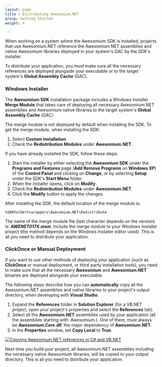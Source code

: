 ```yaml
---
layout: page
title : Distributing Awesomium.NET
group: Getting Started
weight: 4

---
```


When working on a system where the Awesomium SDK is installed, projects that use Awesomium.NET reference the Awesomium.NET assemblies and native Awesomium libraries deployed in your system's GAC by the SDK's installer.

To distribute your application, you must make sure all the necessary references are deployed alongside your executable or to the target system's **Global Assembly Cache** (GAC).

### Windows Installer

The **Awesomium SDK** installation package includes a Windows Installer **Merge Module** that takes care of deploying all necessary Awesomium.NET assemblies and Awesomium native libraries to the target system's **Global Assembly Cache** (GAC).

The merge module is not deployed by default when installing the SDK. To get the merge module, when installing the SDK:

1. Select **Custom installation**.
2. Check the **Redistribution Modules** under **Awesomium.NET**.

If you have already installed the SDK, follow these steps:

1. Start the installer by either selecting the **Awesomium SDK** under the **Programs and Features** page (**Add Remove Programs** on **Windows XP**) of the **Control Panel** and clicking on **Change**, or by selecting **Setup** under the SDK's **Start Menu** folder.
2. When the installer opens, click on **Modify**.
3. Check the **Redistribution Modules** under **Awesomium.NET**.
4. Click the **Modify** button to apply the changes.

After installing the SDK, the default location of the merge module is:

    %SDKFolder%\wrappers\Awesomium.NET\Redistribute
    
The name of the merge module file (last character depends on the version) is: **_AWENET017X.msm_**. Include the merge module to your Windows Installer project (the method depends on the Windows Installer editor used). This is all you need to distribute your application.

### ClickOnce or Manual Deployment

If you want to use other methods of deploying your application (such as **ClickOnce** or manual deployment, or third-party installation tools), you need to make sure that all the necessary **Awesomium** and **Awesomium.NET** binaries are deployed alongside your executable.

The following steps describe how you can **automatically** copy all the Awesomium.NET assemblies and native libraries to your project's output directory, when developing with **Visual Studio**.

1. Expand the **References** folder in **Solution Explorer** (for a VB.NET project, open your project's properties and select the **References** tab).
2. Select all the **Awesomium.NET** assemblies used by your application (all the assemblies starting with: *Awesomium.*). One of them, must always be **_Awesomium.Core.dll_**: the major dependency of **Awesomium.NET**.
4. In the **Properties** window, set **Copy Local** to **True**.

[![Copying Awesomium.NET references in C# and VB.NET](http://labs.awesomium.com/wp-content/uploads/distribute-300x92.png "Copying Awesomium.NET references in C# and VB.NET")](http://labs.awesomium.com/wp-content/uploads/distribute.png)

Next time you build your project, all Awesomium.NET assemblies including the necessary native Awesomium libraries, will be copied to your output directory. This is all you need to distribute your application.
